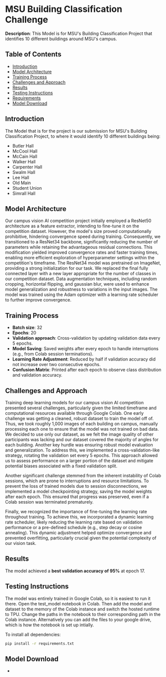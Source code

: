 # MSU Building Classification Challenge

**Description**: This Model is for MSU's Building Classification Project that identifies 10 different buildings around MSU's campus.

## Table of Contents

- [Introduction](#introduction)
- [Model Architecture](#model-architecture)
- [Training Process](#training-process)
- [Challenges and Approach](#challenges-and-approach)
- [Results](#results)
- [Testing Instructions](#testing-instructions)
- [Requirements](#requirements)
- [Model Download](#model-download)

## Introduction

The Model that is for the project is our submission for MSU's Building Classification Project, to where it would identify 10 different buildings being:
- Butler Hall
- McCool Hall
- McCain Hall
- Walker Hall
- Carpenter Hall
- Swalm Hall
- Lee Hall
- Old Main
- Student Union
- Simrall Hall

## Model Architecture

Our campus vision AI competition project initially employed a ResNet50 architecture as a feature extractor, intending to fine-tune it on the competition dataset. However, the model's size proved computationally prohibitive, hindering convergence speed during training. Consequently, we transitioned to a ResNet34 backbone, significantly reducing the number of parameters while retaining the advantageous residual connections. This modification yielded improved convergence rates and faster training times, enabling more efficient exploration of hyperparameter settings within the competition's timeframe. The ResNet34 model was pretrained on ImageNet, providing a strong initialization for our task. We replaced the final fully connected layer with a new layer appropriate for the number of classes in our competition dataset. Data augmentation techniques, including random cropping, horizontal flipping, and gaussian blur, were used to enhance model generalization and robustness to variations in the input images. The model was trained using the Adam optimizer with a learning rate scheduler to further improve convergence.


## Training Process

- **Batch size**: 32
- **Epochs**: 20
- **Validation approach**: Cross-validation by updating validation data every 5 epochs.
- **Model Saving**: Saved weights after every epoch to handle interruptions (e.g., from Colab session terminations).
- **Learning Rate Adjustment**: Reduced by half if validation accuracy did not increase over two consecutive epochs.
- **Confusion Matrix**: Printed after each epoch to observe class distribution and validation accuracy.


## Challenges and Approach


Training deep learning models for our campus vision AI competition presented several challenges, particularly given the limited timeframe and computational resources available through Google Colab. One early challenge was getting a cleaned, robust dataset to train the model off of. Thus, we took roughly 1,000 images of each building on campus, manually processing each one to ensure that the model was not trained on bad data. We decided to use only our dataset, as we felt the image quality of other participants was lacking and our dataset covered the majority of angles for each building. Another key hurdle was ensuring robust model evaluation and generalization. To address this, we implemented a cross-validation-like strategy, rotating the validation set every 5 epochs. This approach allowed us to assess performance on a larger portion of the dataset and mitigate potential biases associated with a fixed validation split.

Another significant challenge stemmed from the inherent instability of Colab sessions, which are prone to interruptions and resource limitations. To prevent the loss of trained models due to session disconnections, we implemented a model checkpointing strategy, saving the model weights after each epoch. This ensured that progress was preserved, even if a Colab session was terminated prematurely.

Finally, we recognized the importance of fine-tuning the learning rate throughout training. To achieve this, we incorporated a dynamic learning rate scheduler, likely reducing the learning rate based on validation performance or a pre-defined schedule (e.g., step decay or cosine annealing). This dynamic adjustment helped optimize convergence and prevented overfitting, particularly crucial given the potential complexity of our vision task.

## Results

The model achieved a **best validation accuracy of 95%** at epoch 17. 

## Testing Instructions
The model was entirely trained in Google Colab, so it is easiest to run it there. Open the test_model notebook in Colab. Then add the model and dataset to the memory of the Colab instance and switch the hosted runtime to TPU. Change the paths in the notebook to their corresponding path in the Colab instance. Alternatively you can add the files to your google drive, which is how the notebook is set up intially. 

To install all dependencies:
```bash
pip install -r requirements.txt
```


## Model Download
- 

